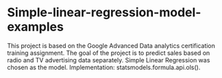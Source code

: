# Simple-linear-regression-model-examples
This project is based on the Google Advanced Data analytics certification training assignment. The goal of the project is to predict sales based on radio and TV advertising data separately. Simple Linear Regression was chosen as the model. Implementation: statsmodels.formula.api.ols().
